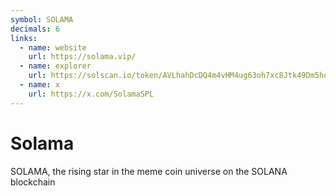 ```yaml
---
symbol: SOLAMA
decimals: 6
links:
  - name: website
    url: https://solama.vip/
  - name: explorer
    url: https://solscan.io/token/AVLhahDcDQ4m4vHM4ug63oh7xc8Jtk49Dm5hoe9Sazqr
  - name: x
    url: https://x.com/SolamaSPL
---
```


# Solama

SOLAMA, the rising star in the meme coin universe on the SOLANA blockchain
